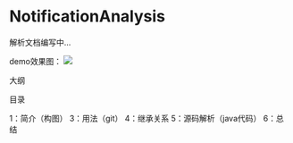 # NotificationAnalysis
解析文档编写中...

demo效果图：
<img src="https://github.com/Allyns/NotificationAnalysis/blob/master/Untitled.gif"/>

大纲

目录

1：简介（构图）
3：用法（git）
4：继承关系
5：源码解析（java代码）
6：总结
